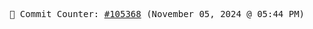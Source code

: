 <p align="center">
    <samp>
        📮 Commit Counter: <a href="https://github.com/Javascript-void0/Javascript-void0/commits/main">#105368</a> (November 05, 2024 @ 05:44 PM)
    </samp>
</p>